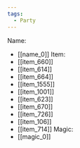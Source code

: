 ```yaml
---
tags:
  - Party
---
```

Name:
- [[name_0]]
Item:
- [[item_660]]
- [[item_614]]
- [[item_664]]
- [[item_1555]]
- [[item_1001]]
- [[item_623]]
- [[item_670]]
- [[item_726]]
- [[item_106]]
- [[item_714]]
Magic:
- [[magic_0]]
